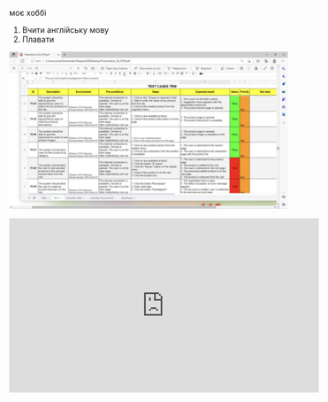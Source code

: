 моє хоббі

1.  Вчити англійську мову
2.  Плавати

![мммии](2023-02-25.png)
<iframe width="560" height="315" src="https://www.youtube.com/embed/kjd7-RQc34M" title="YouTube video player" frameborder="0" allow="accelerometer; autoplay; clipboard-write; encrypted-media; gyroscope; picture-in-picture; web-share" allowfullscreen></iframe>
